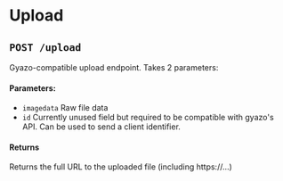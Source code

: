 # Upload

## `POST /upload`

Gyazo-compatible upload endpoint. Takes 2 parameters:

#### Parameters:

 - `imagedata` Raw file data
 - `id` Currently unused field but required to be compatible with gyazo's API. Can be used to send a client identifier.

#### Returns

Returns the full URL to the uploaded file (including https://...)